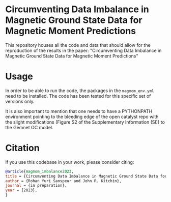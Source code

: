 # Circumventing Data Imbalance in Magnetic Ground State Data for Magnetic Moment Predictions
This repository houses all the code and data that should allow for the reproduction of
the results in the paper: "Circumventing Data Imbalance in Magnetic Ground State Data for Magnetic Moment Predictions"

# Usage
In order to be able to run the code, the packages in the `magmom_env.yml` need to be installed.
The code has been tested for this specific set of versions only.

It is also important to mention that one needs to have a PYTHONPATH environment pointing to
the bleeding edge of the open catalyst repo with the slight modifications (Figure S2 of the Supplementary Information (SI)) to the Gemnet OC
model.

# Citation
If you use this codebase in your work, please consider citing:

```bibtex
@article{magmom_imbalance2023,
title = {Circumventing Data Imbalance in Magnetic Ground State Data for Magnetic Moment Predictions},
author = {Rohan Yuri Sanspeur and John R. Kitchin},
journal = {in preparation},
year = {2023},
}
```
